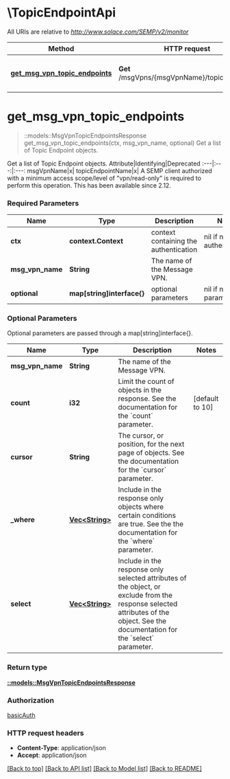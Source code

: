 # \TopicEndpointApi

All URIs are relative to *http://www.solace.com/SEMP/v2/monitor*

Method | HTTP request | Description
------------- | ------------- | -------------
[**get_msg_vpn_topic_endpoints**](TopicEndpointApi.md#get_msg_vpn_topic_endpoints) | **Get** /msgVpns/{msgVpnName}/topicEndpoints | Get a list of Topic Endpoint objects.


# **get_msg_vpn_topic_endpoints**
> ::models::MsgVpnTopicEndpointsResponse get_msg_vpn_topic_endpoints(ctx, msg_vpn_name, optional)
Get a list of Topic Endpoint objects.

Get a list of Topic Endpoint objects.   Attribute|Identifying|Deprecated :---|:---:|:---: msgVpnName|x| topicEndpointName|x|    A SEMP client authorized with a minimum access scope/level of \"vpn/read-only\" is required to perform this operation.  This has been available since 2.12.

### Required Parameters

Name | Type | Description  | Notes
------------- | ------------- | ------------- | -------------
 **ctx** | **context.Context** | context containing the authentication | nil if no authentication
  **msg_vpn_name** | **String**| The name of the Message VPN. | 
 **optional** | **map[string]interface{}** | optional parameters | nil if no parameters

### Optional Parameters
Optional parameters are passed through a map[string]interface{}.

Name | Type | Description  | Notes
------------- | ------------- | ------------- | -------------
 **msg_vpn_name** | **String**| The name of the Message VPN. | 
 **count** | **i32**| Limit the count of objects in the response. See the documentation for the &#x60;count&#x60; parameter. | [default to 10]
 **cursor** | **String**| The cursor, or position, for the next page of objects. See the documentation for the &#x60;cursor&#x60; parameter. | 
 **_where** | [**Vec&lt;String&gt;**](String.md)| Include in the response only objects where certain conditions are true. See the the documentation for the &#x60;where&#x60; parameter. | 
 **select** | [**Vec&lt;String&gt;**](String.md)| Include in the response only selected attributes of the object, or exclude from the response selected attributes of the object. See the documentation for the &#x60;select&#x60; parameter. | 

### Return type

[**::models::MsgVpnTopicEndpointsResponse**](MsgVpnTopicEndpointsResponse.md)

### Authorization

[basicAuth](../README.md#basicAuth)

### HTTP request headers

 - **Content-Type**: application/json
 - **Accept**: application/json

[[Back to top]](#) [[Back to API list]](../README.md#documentation-for-api-endpoints) [[Back to Model list]](../README.md#documentation-for-models) [[Back to README]](../README.md)

